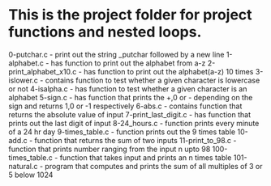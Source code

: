 # This is the project folder for project functions and nested loops.
0-putchar.c - print out the string _putchar followed by a new line
1-alphabet.c - has function to print out the alphabet from a-z
2-print_alphabet_x10.c - has function to print out the alphabet(a-z)  10 times
3-islower.c - contains function to test whether a given character is lowercase or not
4-isalpha.c - has function to test whether a given character is an alphabet
5-sign.c - has function that prints the +,0 or - depending on the sign and returns 1,0 or -1 respectively
6-abs.c - contains function that returns the absolute value of input
7-print_last_digit.c - has function that prints out the last digit of input
8-24_hours.c - function prints every minute of a 24 hr day
9-times_table.c - function prints out the 9 times table
10-add.c - function that returns the sum of two inputs
11-print_to_98.c - function that prints number ranging from the input n upto 98
100-times_table.c - function that takes input and prints an n times table
101-natural.c - program that computes and prints the sum of all multiples of 3 or 5 below 1024
